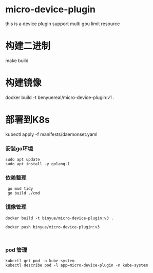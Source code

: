 # micro-device-plugin
this is a device plugin support multi gpu limit resource


# 构建二进制
make build

# 构建镜像
docker build -t benyuereal/micro-device-plugin:v1 .

# 部署到K8s
kubectl apply -f manifests/daemonset.yaml


### 安装go环境
```shell
sudo apt update 
sudo apt install -y golang-1
```


### 依赖整理
```shell
 go mod tidy
 go build ./cmd
```


### 镜像管理
```shell
docker build -t binyue/micro-device-plugin:v3 .

docker push binyue/micro-device-plugin:v3



```

### pod 管理
```shell
kubectl get pod -n kube-system
kubectl describe pod -l app=micro-device-plugin -n kube-system
```

